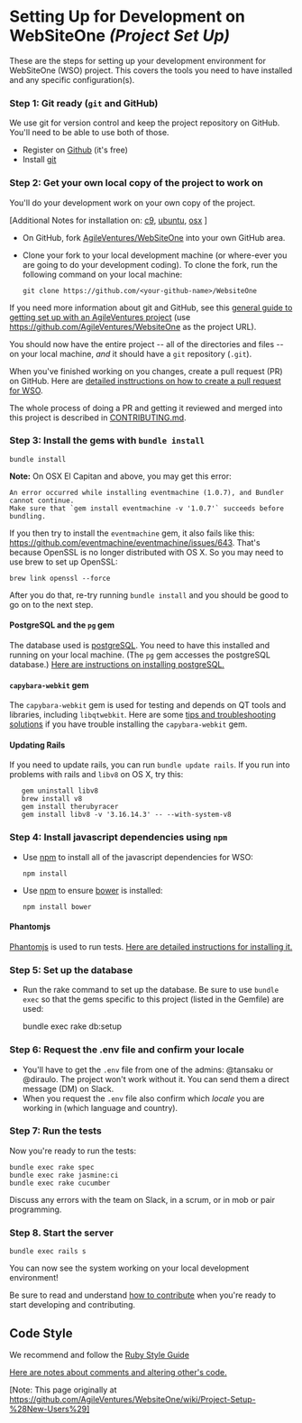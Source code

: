 # Setting Up for Development on WebSiteOne _(Project Set Up)_

These are the steps for setting up your development environment for WebSiteOne (WSO) project.
This covers the tools you need to have installed and any specific configuration(s).


### Step 1: Git ready (`git` and GitHub)
We use git for version control and keep the project repository on GitHub.
You'll need to be able to use both of those.

* Register on [Github](http://github.com)  (it's free)
* Install [git](https://git-scm.com/)

### Step 2: Get your own local copy of the project to work on
You'll do your development work on your own copy of the project.

[Additional Notes for installation on: [c9](https://github.com/AgileVentures/WebsiteOne/tree/develop/docs/c9), [ubuntu](https://github.com/AgileVentures/WebsiteOne/tree/develop/docs/ubuntu), [osx](https://github.com/AgileVentures/WebsiteOne/tree/develop/docs/osx) ]

* On GitHub, fork [AgileVentures/WebSiteOne](https://help.github.com/articles/fork-a-repo/) into your own GitHub area. 
* Clone your fork to your local development machine (or where-ever you are going to do your development coding).
  To clone the fork, run the following command on your local machine:
    
    `git clone https://github.com/<your-github-name>/WebsiteOne`

If you need more information about git and GitHub, see this [general guide to getting set up with an AgileVentures project](http://www.agileventures.org/articles/project-setup-new-users) (use https://github.com/AgileVentures/WebsiteOne as the project URL).


You should now have the entire project -- all of the directories and files -- on your local machine, _and_ it should have a `git` repository (`.git`).

When you've finished working on you changes, create a pull request (PR) on GitHub. Here are [detailed insttructions on how to create a pull request for WSO](how_to_submit_a_pull_request_on_github.md).

The whole process of doing a PR and getting it reviewed and merged into this project is described in [CONTRIBUTING.md](../CONTRIBUTING.md).


### Step 3: Install the gems with `bundle install`

    bundle install

**Note:** On OSX El Capitan and above, you may get this error:

    An error occurred while installing eventmachine (1.0.7), and Bundler cannot continue.
    Make sure that `gem install eventmachine -v '1.0.7'` succeeds before bundling.

If you then try to install the `eventmachine` gem, it also fails like this: https://github.com/eventmachine/eventmachine/issues/643.
 That's because OpenSSL is no longer distributed with OS X. So you may need to use brew to set up OpenSSL:

    brew link openssl --force

After you do that, re-try running `bundle install` and you should be good to go on to the next step.
    
#### PostgreSQL and the `pg` gem
The database used is [postgreSQL](https://www.postgresql.org/).  You need to have this installed and running on your local machine. 
(The `pg` gem accesses the postgreSQL database.)  [Here are instructions on installing postgreSQL.](development_environment_set_up.md#postgreSQL)

#### `capybara-webkit` gem
The `capybara-webkit` gem is used for testing and depends on QT tools and libraries, including `libqtwebkit`.  Here are some [tips and troubleshooting solutions](development_environment_set_up.md#capybara-webkit) if you have trouble installing the `capybara-webkit` gem. 

#### Updating Rails
If you need to update rails, you can run `bundle update rails`.  If you run into problems with rails and `libv8` on OS X, try this:
```shell
   gem uninstall libv8
   brew install v8
   gem install therubyracer
   gem install libv8 -v '3.16.14.3' -- --with-system-v8
```
    
### Step 4: Install javascript dependencies using `npm`
* Use [npm](https://www.npmjs.com/) to install all of the javascript dependencies for WSO: 

    `npm install`

* Use [npm](https://www.npmjs.com/) to ensure [bower](https://bower.io/) is installed:

    `npm install bower`

#### Phantomjs
[Phantomjs](http://phantomjs.org/) is used to run tests.  [Here are detailed instructions for installing it.](development_environment_set_up.md#phantomjs)

### Step 5: Set up the database

* Run the rake command to set up the database.  Be sure to use `bundle exec` so that the gems specific to this project (listed in the Gemfile) are used:

    bundle exec rake db:setup
    
### Step 6: Request the .env file and confirm your locale
    
* You'll have to get the `.env` file from one of the admins: @tansaku or @diraulo.  The project won't work without it.  You can send them a direct message (DM) on Slack.
* When you request the `.env` file also confirm which _locale_ you are working in (which language and country).

    
### Step 7: Run the tests

Now you're ready to run the tests:

    bundle exec rake spec
    bundle exec rake jasmine:ci
    bundle exec rake cucumber

Discuss any errors with the team on Slack, in a scrum, or in mob or pair programming.

### Step 8. Start the server

    bundle exec rails s
    
You can now see the system working on your local development environment!
    
Be sure to read and understand [how to contribute](../CONTRIBUTING.md) when you're ready to start developing and contributing.
 




## Code Style

We recommend and follow the [Ruby Style Guide](https://github.com/bbatsov/ruby-style-guide)

[Here are notes about comments and altering other's code.](code_style_conventions.md)




[Note: This page originally at https://github.com/AgileVentures/WebsiteOne/wiki/Project-Setup-%28New-Users%29]

